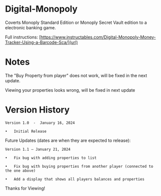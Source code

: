 # Digital-Monopoly
Coverts Monoply Standard Edition or Monoply Secret Vault edition to a electronic banking game.

Full instructions:
[https://www.instructables.com/Digital-Monopoly-Money-Tracker-Using-a-Barcode-Sca/](url)

# Notes
The "Buy Property from player" does not work, will be fixed in the next update.

Viewing your properties looks wrong, will be fixed in next update

# Version History
	Version 1.0  -  January 16, 2024

  	•	Initial Release

Future Updates (dates are when they are expected to release):

	Version 1.1 – January 21, 2024

  	•	Fix bug with adding properties to list

  	•	Fix bug with buying properties from another player (connected to the one above)

  	•	Add a display that shows all players balances and properties


 
Thanks for Viewing!
